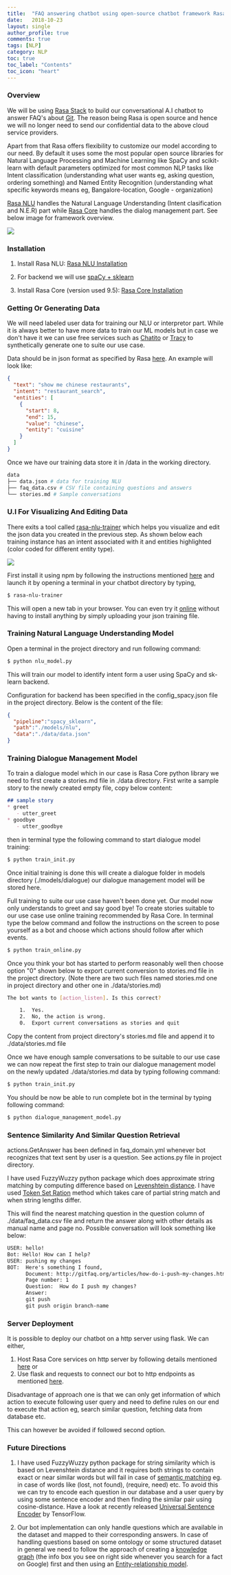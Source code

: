 ```yaml
---
title:  "FAQ answering chatbot using open-source chatbot framework Rasa Stack"
date:   2018-10-23
layout: single
author_profile: true
comments: true
tags: [NLP]
category: NLP
toc: true
toc_label: "Contents"
toc_icon: "heart"
---
```


### Overview

We will be using [Rasa Stack](https://rasa.com/products/rasa-stack/) to build our conversational A.I chatbot to answer FAQ's about [Git](http://gitfaq.org/). The reason being Rasa is open source and hence we will no longer need to send our confidential data to the above cloud service providers.

Apart from that Rasa offers flexibility to customize our model according to our need. By default it uses some the most popular open source libraries for Natural Language Processing and Machine Learning like SpaCy and scikit-learn with default parameters optimized for most common NLP tasks like Intent classification (understanding what user wants eg, asking question, ordering something) and Named Entity Recognition (understanding what specific keywords means eg, Bangalore-location, Google - organization)

[Rasa NLU](https://nlu.rasa.com/index.html) handles the Natural Language Understanding (Intent clasification and N.E.R) part while [Rasa Core](https://core.rasa.com/index.html) handles the dialog management part. See below image for framework overview.

![](https://core.rasa.com/_images/rasa_arch_colour.png)

### Installation

1) Install Rasa NLU: [Rasa NLU Installation](https://nlu.rasa.com/installation.html)

2) For backend we will use [spaCy + sklearn](https://nlu.rasa.com/installation.html#best-for-most-spacy-sklearn)

3) Install Rasa Core (version used 9.5): [Rasa Core Installation](https://core.rasa.com/installation.html)

### Getting Or Generating Data

We will need labeled user data for training our NLU or interpretor part. While it is always better to have more data to train our ML models but in case we don't have it we can use free services such as [Chatito](https://rodrigopivi.github.io/Chatito/) or [Tracy](https://github.com/YuukanOO/tracy) to synthetically generate one to suite our use case.

Data should be in json format as specified by Rasa [here](https://nlu.rasa.com/dataformat.html). An example will look like:

``` json
{
  "text": "show me chinese restaurants",
  "intent": "restaurant_search",
  "entities": [
    {
      "start": 8,
      "end": 15,
      "value": "chinese",
      "entity": "cuisine"
    }
  ]
}
```

Once we have our training data store it in /data in the working directory.

``` bash
data
├── data.json # data for training NLU
├── faq_data.csv # CSV file containing questions and answers
└── stories.md # Sample conversations 

```

### U.I For Visualizing And Editing Data

There exits a tool called [rasa-nlu-trainer](https://github.com/RasaHQ/rasa-nlu-trainer) which helps you visualize and edit the json data you created in the previous step. As shown below each training instance has an intent associated with it and entities highlighted (color coded for different entity type). 

![](https://nlu.rasa.com/_images/rasa_nlu_intent_gui.png)

First install it using npm by following the instructions mentioned [here](https://github.com/RasaHQ/rasa-nlu-trainer#rasa-nlu-trainer) and launch it by opening a terminal in your chatbot directory by typing,

``` bash
$ rasa-nlu-trainer
```

This will open a new tab in your browser. You can even try it [online](https://rasahq.github.io/rasa-nlu-trainer/) without having to install anything by simply uploading your json training file.

### Training Natural Language Understanding Model

Open a terminal in the project directory and run following command:

```bash
$ python nlu_model.py
```
This will train our model to identify intent form a user using SpaCy and sk-learn backend.

Configuration for backend has been specified in the config_spacy.json file in the project directory. Below is the content of the file:

``` json
{
  "pipeline":"spacy_sklearn",
  "path":"./models/nlu",
  "data":"./data/data.json"
}
```

### Training Dialogue Management Model

To train a dialogue model which in our case is Rasa Core python library we need to first create a stories.md file in ./data directory. First write a sample story to the newly created empty file, copy below content:

``` markdown
## sample story
* greet
   - utter_greet
* goodbye
   - utter_goodbye
```

then in terminal type the following command to start dialogue model training:

``` bash
$ python train_init.py
```
Once initial training is done this will create a dialogue folder in models directory (./models/dialogue) our dialogue management model will be stored here.

Full training to suite our use case haven't been done yet. Our model now only understands to greet and say good bye! To create stories suitable to our use case use online training recommended by Rasa Core. In terminal type the below command and follow the instructions on the screen to pose yourself as a bot and choose which actions should follow after which events.

``` bash
$ python train_online.py
```
Once you think your bot has started to perform reasonably well then choose option "0" shown below to export current conversion to stories.md file in the project directory. (Note there are two such files named stories.md one in project directory and other one in ./data/stories.md)

``` bash
The bot wants to [action_listen]. Is this correct?

	1.	Yes.
	2.	No, the action is wrong.
	0.	Export current conversations as stories and quit
```

Copy the content from project directory's stories.md file and append it to ./data/stories.md file

Once we have enough sample conversations to be suitable to our use case we can now repeat the first step to train our dialogue management model on the newly updated ./data/stories.md data by typing following command:

``` bash
$ python train_init.py
```
You should be now be able to run complete bot in the terminal by typing following command:

``` bash
$ python dialogue_management_model.py
```
### Sentence Similarity And Similar Question Retrieval

actions.GetAnswer has been defined in faq_domain.yml whenever bot recognizes that text sent by user is a question. See actions.py file in project directory. 	

I have used FuzzyWuzzy python package which does approximate string matching by computing difference based on [Levenshtein distance](https://en.wikipedia.org/wiki/Levenshtein_distance). I have used [Token Set Ration](https://github.com/seatgeek/fuzzywuzzy#token-set-ratio) method which takes care of partial string match and when string lengths differ.

This will find the nearest matching question in the question column of ./data/faq_data.csv file and return the answer along with other details as manual name and page no. Possible conversation will look something like below:

``` txt
USER: hello!
Bot: Hello! How can I help?
USER: pushing my changes
BOT:  Here's something I found, 
      Document: http://gitfaq.org/articles/how-do-i-push-my-changes.html 
      Page number: 1 
      Question:  How do I push my changes? 
      Answer: 
      git push
      git push origin branch-name

```

### Server Deployment

It is possible to deploy our chatbot on a http server using flask. We can either,
1) Host Rasa Core services on http server by following details mentioned [here](https://core.rasa.com/http.html) or 
2) Use flask and requests to connect our bot to http endpoints as mentioned [here](https://www.datacamp.com/community/tutorials/facebook-chatbot-python-deploy).

Disadvantage of approach one is that we can only get information of which action to execute following user query and need to define rules on our end to execute that action eg, search similar question, fetching data from database etc.

This can however be avoided if followed second option.

### Future Directions

1) I have used FuzzyWuzzy python package for string similarity which is based on Levenshtein distance and it requires both strings to contain exact or near similar words but will fail in case of [semantic matching](https://en.wikipedia.org/wiki/Semantic_matching) eg. in case of words like (lost, not found), (require, need) etc. To avoid this we can try to encode each question in our database and a user query by using some sentence encoder and then finding the similar pair using cosine-distance. Have a look at recently released [Universal Sentence Encoder](https://www.tensorflow.org/hub/modules/google/universal-sentence-encoder/2) by TensorFlow.

2) Our bot implementation can only handle questions which are available in the dataset and mapped to their corresponding answers. In case of handling questions based on some ontology or some structured dataset in general we need to follow the approach of creating a [knowledge graph](https://en.wikipedia.org/wiki/Knowledge_Graph) (the info box you see on right side whenever you search for a fact on Google)  first and then using an [Entity-relationship model](https://en.wikipedia.org/wiki/Entity%E2%80%93relationship_model).  </br>